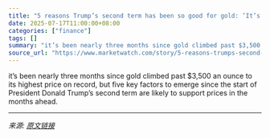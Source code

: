 ```yaml
---
title: "5 reasons Trump’s second term has been so good for gold: ‘It’s becoming a core asset class,’ CIO says."
date: 2025-07-17T11:00:00+08:00
categories: ["finance"]
tags: []
summary: "it’s been nearly three months since gold climbed past $3,500 an ounce to its highest price on record, but five key factors to emerge since the start of President Donald Trump’s second term are likely "
source_url: "https://www.marketwatch.com/story/5-reasons-trumps-second-term-has-been-so-good-for-gold-its-becoming-a-core-asset-class-cio-says-00a9465a?mod=mw_rss_topstories"
---
```


it’s been nearly three months since gold climbed past $3,500 an ounce to its highest price on record, but five key factors to emerge since the start of President Donald Trump’s second term are likely to support prices in the months ahead.

---

*来源: [原文链接](https://www.marketwatch.com/story/5-reasons-trumps-second-term-has-been-so-good-for-gold-its-becoming-a-core-asset-class-cio-says-00a9465a?mod=mw_rss_topstories)*
